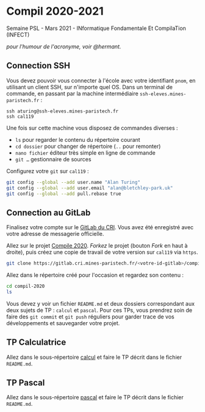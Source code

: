 # Compil 2020-2021

Semaine PSL - Mars 2021 - INformatique Fondamentale Et CompilaTion (INFECT)

*pour l'humour de l'acronyme, voir @hermant.*

## Connection SSH

Vous devez pouvoir vous connecter à l'école avec votre identifiant `pnom`,
en utilisant un client SSH, sur n'importe quel OS. Dans un terminal de
commande, en passant par la machine intermédiaire `ssh-eleves.mines-paristech.fr` :

```shell
ssh aturing@ssh-eleves.mines-paristech.fr
ssh cal119
```

Une fois sur cette machine vous disposez de commandes diverses :

- `ls` pour regarder le contenu du répertoire courant
- `cd dossier` pour changer de répertoire (`..` pour remonter)
- `nano fichier` éditeur très simple en ligne de commande
- `git …` gestionnaire de sources

Configurez votre `git` sur `cal119` :

```sh
git config --global --add user.name "Alan Turing"
git config --global --add user.email "alan@bletchley-park.uk"
git config --global --add pull.rebase true
```

## Connection au GitLab

Finalisez votre compte sur le [GitLab du CRI](https://gitlab.cri.mines-paristech.fr/).
Vous avez été enregistré avec votre adresse de messagerie officielle.

Allez sur le projet [Compile 2020](https://gitlab.cri.mines-paristech.fr/compil-2020/compil-2020).
*Forkez* le projet (bouton *Fork* en haut à droite), puis créez une copie de travail de votre
version sur `cal119` via `https`.

```sh
git clone https://gitlab.cri.mines-paristech.fr/<votre-id-gitlab>/compil-2020
```

Allez dans le répertoire créé pour l'occasion et regardez son contenu :

```sh
cd compil-2020
ls
```

Vous devez y voir un fichier `README.md` et deux dossiers correspondant aux deux sujets
de TP : `calcul` et `pascal`. Pour ces TPs, vous prendrez soin de faire des `git commit`
et `git push` réguliers pour garder trace de vos développements et sauvegarder votre
projet.

## TP Calculatrice

Allez dans le sous-répertoire [calcul](calcul/) et faire le TP décrit dans le fichier `README.md`.

## TP Pascal

Allez dans le sous-répertoire [pascal](pascal/) et faire le TP décrit dans le fichier `README.md`.
